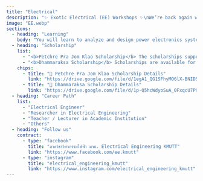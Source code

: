 ```yaml
---
title: "Electrical"
description: "✨ Exotic Electrical (EE) Workshops ✨\nWe’re back again with a special event that lets you experience the real world of Electrical Engineering ⚡\nGet ready to practice, learn, and take home knowledge and skills that truly matter! 🚀"
image: "EE.webp"
sections:
  - heading: "Learning"
    body: "You will learn to analyze and design power electronics systems, electrical networks, power systems, and power plants. The curriculum also covers renewable energy and high-voltage power systems, including electric vehicle (EV) drive and charging systems."
  - heading: "Scholarship"
    list:
      - "<b>Petchre Pra Jom Klao Scholarship</b> The scholarships support outstanding students in academic, sports, arts, leadership, and creativity. They cover tuition, 30,000 baht for equipment, and a monthly allowance of 4,000 baht."
      - "<b>Dhammaraksa Scholarship</b> Scholarships are available for the underprivileged in remote areas or those whose family has never studied at the tertiary level, who are ready and willing to help and support university activities by participating in and performing university-determined activities, including at least one volunteer activity each semester. Recipients will receive tuition fees according to the curriculum, a lump sum of 10,000 baht per year for educational equipment, a monthly accommodation fee of 1,500 baht, a monthly living allowance of 4,000 baht, and the right to stay in a KMUTT dormitory."
    chips:
      - title: "📄 Petchre Pra Jom Klao Scholarship Details"
        link: "https://drive.google.com/file/d/1egA1_QG1SFhyMO6lX-BNID5oK5tFkDkN/view?usp=sharing"
      - title: "📄 Dhammaraksa Scholarship Details"
        link: "https://drive.google.com/file/d/1p-Q5hcWdyoSuA_0FxqcU7P9isiCcdSy3/view?usp=sharing"
  - heading: "Career Path"
    list:
      - "Electrical Engineer"
      - "Researcher in Electrical Engineering"
      - "Teacher / Lecturer in Academic Institution"
      - "Others"
  - heading: "Follow us"
    contract:
      - type: "facebook"
        title: "ภาควิชาวิศวกรรมไฟฟ้า มจธ. Electrical Engineering KMUTT"
        link: "https://www.facebook.com/ee.kmutt"
      - type: "instagram"
        title: "electrical_engineering_kmutt"
        link: "https://www.instagram.com/electrical_engineering_kmutt"
---
```

